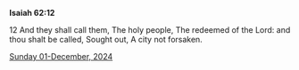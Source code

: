 **Isaiah 62:12**

12 And they shall call them, The holy people, The redeemed of the Lord: and thou shalt be called, Sought out, A city not forsaken. 

[Sunday 01-December, 2024](https://getbible.life/kjv/Isaiah/62/12)
